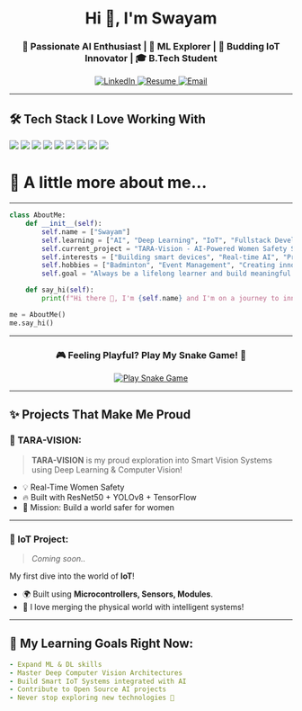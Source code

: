 <!-- PROFILE README START -->

<h1 align="center">Hi 👋, I'm Swayam</h1>
<h3 align="center">🚀 Passionate AI Enthusiast | 🧠 ML Explorer | 📡 Budding IoT Innovator | 🎓 B.Tech Student</h3>

<p align="center">
  <a href="https://www.linkedin.com/in/swayamsahoo11/" target="_blank">
    <img alt="LinkedIn" src="https://img.shields.io/badge/LinkedIn-Connect-blue?style=for-the-badge&logo=linkedin" />
  </a>
  <a href="https://github.com/PseudoSwayam/PseudoSwayam/blob/main/Resume-Swayam.pdf" target="_blank">
    <img alt="Resume" src="https://img.shields.io/badge/Resume-View-green?style=for-the-badge&logo=google-drive" />
  </a>
  <a href="mailto:swayampr.sahoo@gmail.com" target="_blank">
    <img alt="Email" src="https://img.shields.io/badge/Email-Say%20Hi!-red?style=for-the-badge&logo=gmail" />
  </a>
</p>

---

## 🛠️ Tech Stack I Love Working With

<p align="left">
  <img src="https://img.shields.io/badge/Python-3776AB?style=for-the-badge&logo=python&logoColor=white" />
  <img src="https://img.shields.io/badge/Java-007396?style=for-the-badge&logo=java&logoColor=white" />
  <img src="https://img.shields.io/badge/SQL-005C84?style=for-the-badge&logo=postgresql&logoColor=white" />
  <img src="https://img.shields.io/badge/TensorFlow-FF6F00?style=for-the-badge&logo=tensorflow&logoColor=white" />
  <img src="https://img.shields.io/badge/OpenCV-5C3EE8?style=for-the-badge&logo=opencv&logoColor=white" />
  <img src="https://img.shields.io/badge/Pandas-150458?style=for-the-badge&logo=pandas&logoColor=white" />
  <img src="https://img.shields.io/badge/NumPy-013243?style=for-the-badge&logo=numpy&logoColor=white" />
  <img src="https://img.shields.io/badge/Matplotlib-11557C?style=for-the-badge&logo=matplotlib&logoColor=white" />
  <img src="https://img.shields.io/badge/Scikit_Learn-F7931E?style=for-the-badge&logo=scikit-learn&logoColor=white" />
</p>

# 🐍 A little more about me...

---

```python
class AboutMe:
    def __init__(self):
        self.name = ["Swayam"]
        self.learning = ["AI", "Deep Learning", "IoT", "Fullstack Development"]
        self.current_project = "TARA-Vision - AI-Powered Women Safety Surveillance"
        self.interests = ["Building smart devices", "Real-time AI", "Problem Solving"]
        self.hobbies = ["Badminton", "Event Management", "Creating innovative projects"]
        self.goal = "Always be a lifelong learner and build meaningful tech ✨"

    def say_hi(self):
        print(f"Hi there 👋, I'm {self.name} and I'm on a journey to innovate and inspire!")

me = AboutMe()
me.say_hi()
```
---

<div align="center">
  <h3>🎮 Feeling Playful? Play My Snake Game! 🐍</h3>
  <a href="https://github.com/PseudoSwayam/snake-game" target="_blank">
    <img src="https://img.shields.io/badge/Play%20Snake%20Game-Click%20Here-black?style=for-the-badge&logo=github&logoColor=green" alt="Play Snake Game" />
  </a>
</div>

---

## ✨ Projects That Make Me Proud

### 🚀 TARA-VISION:
> **TARA-VISION** is my proud exploration into Smart Vision Systems using Deep Learning & Computer Vision!

- 💡 Real-Time Women Safety 
- 🔥 Built with ResNet50 + YOLOv8 + TensorFlow
- 🎯 Mission: Build a world safer for women

---

### 📡 IoT Project: 
> *Coming soon..*

My first dive into the world of **IoT**!  
- 🌍 Built using **Microcontrollers, Sensors, Modules**.
- 🚀 I love merging the physical world with intelligent systems!

---

## 🎯 My Learning Goals Right Now:

```yaml
- Expand ML & DL skills
- Master Deep Computer Vision Architectures
- Build Smart IoT Systems integrated with AI
- Contribute to Open Source AI projects
- Never stop exploring new technologies 🚀


